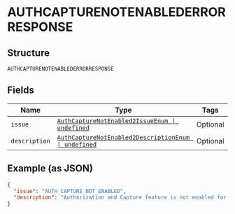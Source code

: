 
# AUTHCAPTURENOTENABLEDERRORRESPONSE

## Structure

`AUTHCAPTURENOTENABLEDERRORRESPONSE`

## Fields

| Name | Type | Tags | Description |
|  --- | --- | --- | --- |
| `issue` | [`AuthCaptureNotEnabled2IssueEnum \| undefined`](../../doc/models/auth-capture-not-enabled-2-issue-enum.md) | Optional | - |
| `description` | [`AuthCaptureNotEnabled2DescriptionEnum \| undefined`](../../doc/models/auth-capture-not-enabled-2-description-enum.md) | Optional | - |

## Example (as JSON)

```json
{
  "issue": "AUTH_CAPTURE_NOT_ENABLED",
  "description": "Authorization and Capture feature is not enabled for the merchant. Make sure that the recipient of the funds is a verified business account."
}
```

